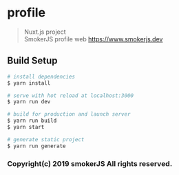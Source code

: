 # profile

> Nuxt.js project \
> SmokerJS profile web
> https://www.smokerjs.dev

## Build Setup

``` bash
# install dependencies
$ yarn install

# serve with hot reload at localhost:3000
$ yarn run dev

# build for production and launch server
$ yarn run build
$ yarn start

# generate static project
$ yarn run generate
```

### Copyright(c) 2019 smokerJS All rights reserved.